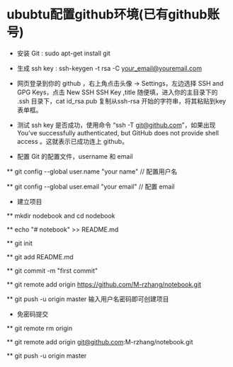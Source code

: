 # ububtu配置github环境(已有github账号)

* 安装 Git : sudo apt-get install git

* 生成 ssh key : ssh-keygen -t rsa -C your_email@youremail.com

* 网页登录到你的 github ，右上角点击头像 -> Settings，左边选择 SSH and GPG Keys，点击 New SSH SSH Key ,title 随便填，进入你的主目录下的 .ssh 目录下，cat id_rsa.pub 复制从ssh-rsa 开始的字符串，将其粘贴到key表单框。

* 测试 ssh key 是否成功，使用命令 “ssh -T git@github.com”，如果出现 You’ve successfully authenticated, but GitHub does not provide shell access 。这就表示已成功连上 github。

* 配置 Git 的配置文件，username 和 email

** git config --global user.name "your name" // 配置用户名

** git config --global user.email "your email" // 配置 email

* 建立项目

** mkdir nodebook and cd nodebook

** echo "# notebook" >> README.md

** git init

** git add README.md

** git commit -m "first commit"

** git remote add origin https://github.com/M-rzhang/notebook.git

** git push -u origin master 输入用户名密码即可创建项目

* 免密码提交

** git remote rm origin

** git remote add origin git@github.com:M-rzhang/notebook.git

** git push -u origin master
